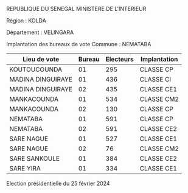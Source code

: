 REPUBLIQUE DU SENEGAL MINISTERE DE L'INTERIEUR

Région : KOLDA

Département : VELINGARA

Implantation des bureaux de vote Commune : NEMATABA

| Lieu de vote | Bureau | Electeurs | Implantation |
| - | - | - | - |
| KOUTOUCOUNDA | 01 | 295 | CLASSE CP |
| MADINA DINGUIRAYE | 01 | 436 | CLASSE CI |
| MADINA DINGUIRAYE | 02 | 435 | CLASSE CE1 |
| MANKACOUNDA | 01 | 534 | CLASSE CM2 |
| MANKACOUNDA | 02 | 130 | CLASSE CP |
| NEMATABA | 01 | 591 | CLASSE CP |
| NEMATABA | 02 | 591 | CLASSE CE2 |
| SARE NAGUE | 01 | 527 | CLASSE CE1 |
| SARE NAGUE | 02 | 76 | CLASSE CM2 |
| SARE SANKOULE | 01 | 384 | CLASSE CE2 |
| SARE YIRA | 01 | 334 | CLASSE CE1 |

<!-- PageNumber="9/15" -->

Election présidentielle du 25 février 2024
